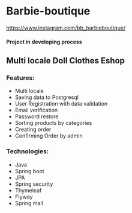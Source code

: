 Barbie-boutique
========================

https://www.instagram.com/bb_barbieboutique/

#### **Project in developing process**

## Multi locale Doll Clothes Eshop


### Features:
* Multi locale
* Saving data to Postgresql
* User Registration with data validation
* Email verification
* Password restore
* Sorting products by categories
* Creating order
* Confirming Order by admin

### Technologies:
* Java
* Spring boot
* JPA
* Spring security
* Thymeleaf
* Flyway
* Spring mail

